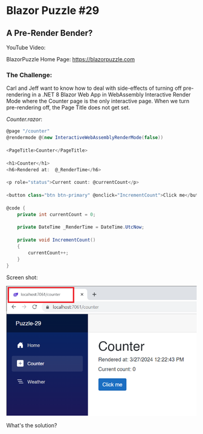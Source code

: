 # Blazor Puzzle #29

## A Pre-Render Bender?

YouTube Video: 

BlazorPuzzle Home Page: https://blazorpuzzle.com

### The Challenge:

Carl and Jeff want to know how to deal with side-effects of turning off pre-rendering in a .NET 8 Blazor Web App in WebAssembly Interactive Render Mode where the Counter page is the only interactive page. When we turn pre-rendering off, the Page Title does not get set. 

*Counter.razor*:

```c#
@page "/counter"
@rendermode @(new InteractiveWebAssemblyRenderMode(false))

<PageTitle>Counter</PageTitle>

<h1>Counter</h1>
<h6>Rendered at:  @_RenderTime</h6>

<p role="status">Current count: @currentCount</p>

<button class="btn btn-primary" @onclick="IncrementCount">Click me</button>

@code {
	private int currentCount = 0;

	private DateTime _RenderTime = DateTime.UtcNow;

	private void IncrementCount()
	{
		currentCount++;
	}
}
```

Screen shot:

![image-20240327082340795](images/image-20240327082340795.png)

What's the solution?
